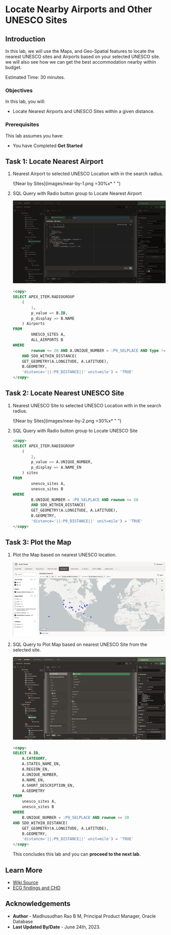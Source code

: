 # Locate Nearby Airports and Other UNESCO Sites

## Introduction

In this lab, we will use the Maps, and Geo-Spatial features to locate the nearest UNESCO sites and Airports based on your selected UNESCO site. we will also see how we can get the best accommodation nearby within budget.

Estimated Time: 30 minutes.  
  
### Objectives

In this lab, you will:
 
* Locate Nearest Airports and UNESCO Sites within a given distance. 

### Prerequisites

This lab assumes you have:

* You have Completed **Get Started**  

## Task 1: Locate Nearest Airport
 
1. Nearest Airport to selected UNESCO Location with in the search radius.
 
    ![Near by Sites](images/near-by-1.png =30%x* " ")

2. SQL Query with Radio button group to Locate Nearest Airport

    ![Near by Sites](images/nearest.png " ")
 
    ```sql
    <copy> 
    SELECT APEX_ITEM.RADIOGROUP 
        (
            1,
            p_value => B.ID,
            p_display => B.NAME 
        ) Airports
    FROM   
            UNESCO_SITES A,
            ALL_AIRPORTS B
    WHERE 
            rownum <= 20 AND A.UNIQUE_NUMBER = :P9_SELPLACE AND type != 'heliport'
        AND SDO_WITHIN_DISTANCE(
        GET_GEOMETRY(A.LONGITUDE, A.LATITUDE),
        B.GEOMETRY,
        'distance='||:P9_DISTANCE||' unit=mile') = 'TRUE'
    </copy>
    ```

## Task 2: Locate Nearest UNESCO Site

1. Nearest UNESCO Site to selected UNESCO Location with in the search radius.

    ![Near by Sites](images/near-by-2.png =30%x* " ")

2. SQL Query with Radio button group to Locate UNESCO Site
 
    ```sql
    <copy> 
    SELECT APEX_ITEM.RADIOGROUP 
        (
            2,
            p_value => A.UNIQUE_NUMBER,
            p_display => A.NAME_EN 
        ) sites
    FROM
            unesco_sites A,
            unesco_sites B
    WHERE
            B.UNIQUE_NUMBER = :P9_SELPLACE AND rownum <= 20
            AND SDO_WITHIN_DISTANCE(
            GET_GEOMETRY(A.LONGITUDE, A.LATITUDE),
            B.GEOMETRY,
            'distance='||:P9_DISTANCE||' unit=mile') = 'TRUE'
    </copy>
    ```

## Task 3: Plot the Map

1. Plot the Map based on nearest UNESCO location.

    ![Near by Sites](images/near-by-filter.png " ")

2. SQL Query to Plot Map based on nearest UNESCO Site from the selected site.

    ![Near by Sites](images/map.png " ")

    ```sql
    <copy> 
    SELECT A.ID,
        A.CATEGORY,
        A.STATES_NAME_EN,
        A.REGION_EN,
        A.UNIQUE_NUMBER, 
        A.NAME_EN, 
        A.SHORT_DESCRIPTION_EN,
        A.GEOMETRY   
    FROM
        unesco_sites A,
        unesco_sites B
    WHERE
        B.UNIQUE_NUMBER = :P9_SELPLACE AND rownum <= 20
    AND SDO_WITHIN_DISTANCE(
        GET_GEOMETRY(A.LONGITUDE, A.LATITUDE),
        B.GEOMETRY,
        'distance='||:P9_DISTANCE||' unit=mile') = 'TRUE'
    </copy>
    ```
  
    This concludes this lab and you can **proceed to the next lab**.

## Learn More

* [Wiki Source](https://en.wikipedia.org/wiki/Electrocardiography)
* [ECG findings and CHD](https://www.sevencountriesstudy.com/ecg-predictors-and-coronary-heart-disease/)

## Acknowledgements

* **Author** - Madhusudhan Rao B M, Principal Product Manager, Oracle Database
* **Last Updated By/Date** - June 24th, 2023.